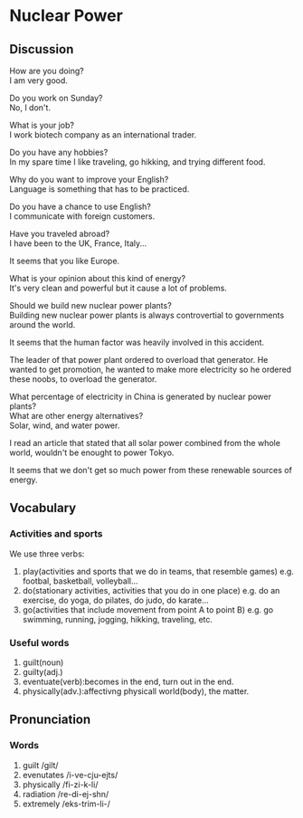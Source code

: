 # Nuclear Power
## Discussion
How are you doing?   
I am very good.  

Do you work on Sunday?  
No, I don't.  

What is your job?  
I work biotech company as an international trader.  

Do you have any hobbies?  
In my spare time I like traveling, go hikking, and trying different food.  

Why do you want to improve your English?  
Language is something that has to be practiced.  

Do you have a chance to use English?  
I communicate with foreign customers.  

Have you traveled abroad?  
I have been to the UK, France, Italy...  

It seems that you like Europe.  

What is your opinion about this kind of energy?  
It's very clean and powerful but it cause a lot of problems.  

Should we build new nuclear power plants?  
Building new nuclear power plants is always controvertial to governments around the world.  

It seems that the human factor was heavily involved in this accident.  

The leader of that power plant ordered to overload that generator. He wanted to get promotion, he wanted to make more electricity so he ordered these noobs, to overload the generator.   

What percentage of electricity in China is generated by nuclear power plants?  
What are other energy alternatives?  
Solar, wind, and water power.  

I read an article that stated that all solar power combined from the whole world, wouldn't be enought to power Tokyo.  

It seems that we don't get so much power from these renewable sources of energy.  

## Vocabulary
### Activities and sports
We use three verbs:

1. play(activities and sports that we do in teams, that resemble games) e.g. footbal, basketball, volleyball...  
1. do(stationary activities, activities that you do in one place) e.g. do an exercise, do yoga, do pilates, do judo, do karate...  
1. go(activities that include movement from point A to point B) e.g. go swimming, running, jogging, hikking, traveling, etc.  

### Useful words
1. guilt(noun)
1. guilty(adj.)
1. eventuate(verb):becomes in the end, turn out in the end.
1. physically(adv.):affectivng physicall world(body), the matter.

## Pronunciation
### Words
1. guilt /gilt/  
1. evenutates /i-ve-cju-ejts/
1. physically /fi-zi-k-li/
1. radiation /re-di-ej-shn/
1. extremely /eks-trim-li-/
